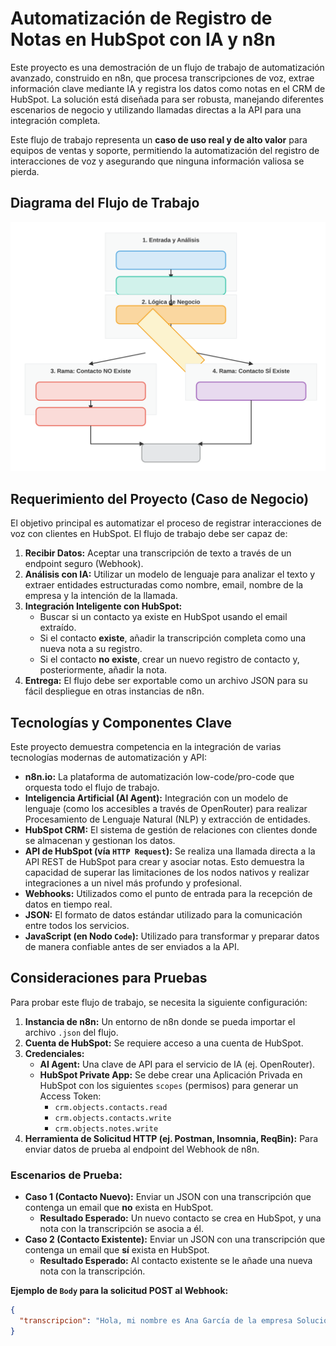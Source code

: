 # Automatización de Registro de Notas en HubSpot con IA y n8n

Este proyecto es una demostración de un flujo de trabajo de automatización avanzado, construido en n8n, que procesa transcripciones de voz, extrae información clave mediante IA y registra los datos como notas en el CRM de HubSpot. La solución está diseñada para ser robusta, manejando diferentes escenarios de negocio y utilizando llamadas directas a la API para una integración completa.

Este flujo de trabajo representa un **caso de uso real y de alto valor** para equipos de ventas y soporte, permitiendo la automatización del registro de interacciones de voz y asegurando que ninguna información valiosa se pierda.

## Diagrama del Flujo de Trabajo
![Diagrama del Flujo de Trabajo](./assets/diagrama.svg)

## Requerimiento del Proyecto (Caso de Negocio)

El objetivo principal es automatizar el proceso de registrar interacciones de voz con clientes en HubSpot. El flujo de trabajo debe ser capaz de:

1.  **Recibir Datos:** Aceptar una transcripción de texto a través de un endpoint seguro (Webhook).
2.  **Análisis con IA:** Utilizar un modelo de lenguaje para analizar el texto y extraer entidades estructuradas como nombre, email, nombre de la empresa y la intención de la llamada.
3.  **Integración Inteligente con HubSpot:**
    *   Buscar si un contacto ya existe en HubSpot usando el email extraído.
    *   Si el contacto **existe**, añadir la transcripción completa como una nueva nota a su registro.
    *   Si el contacto **no existe**, crear un nuevo registro de contacto y, posteriormente, añadir la nota.
4.  **Entrega:** El flujo debe ser exportable como un archivo JSON para su fácil despliegue en otras instancias de n8n.

## Tecnologías y Componentes Clave

Este proyecto demuestra competencia en la integración de varias tecnologías modernas de automatización y API:

*   **n8n.io:** La plataforma de automatización low-code/pro-code que orquesta todo el flujo de trabajo.
*   **Inteligencia Artificial (AI Agent):** Integración con un modelo de lenguaje (como los accesibles a través de OpenRouter) para realizar Procesamiento de Lenguaje Natural (NLP) y extracción de entidades.
*   **HubSpot CRM:** El sistema de gestión de relaciones con clientes donde se almacenan y gestionan los datos.
*   **API de HubSpot (vía `HTTP Request`):** Se realiza una llamada directa a la API REST de HubSpot para crear y asociar notas. Esto demuestra la capacidad de superar las limitaciones de los nodos nativos y realizar integraciones a un nivel más profundo y profesional.
*   **Webhooks:** Utilizados como el punto de entrada para la recepción de datos en tiempo real.
*   **JSON:** El formato de datos estándar utilizado para la comunicación entre todos los servicios.
*   **JavaScript (en Nodo `Code`):** Utilizado para transformar y preparar datos de manera confiable antes de ser enviados a la API.

## Consideraciones para Pruebas

Para probar este flujo de trabajo, se necesita la siguiente configuración:

1.  **Instancia de n8n:** Un entorno de n8n donde se pueda importar el archivo `.json` del flujo.
2.  **Cuenta de HubSpot:** Se requiere acceso a una cuenta de HubSpot.
3.  **Credenciales:**
    *   **AI Agent:** Una clave de API para el servicio de IA (ej. OpenRouter).
    *   **HubSpot Private App:** Se debe crear una Aplicación Privada en HubSpot con los siguientes `scopes` (permisos) para generar un Access Token:
        *   `crm.objects.contacts.read`
        *   `crm.objects.contacts.write`
        *   `crm.objects.notes.write`
4.  **Herramienta de Solicitud HTTP (ej. Postman, Insomnia, ReqBin):** Para enviar datos de prueba al endpoint del Webhook de n8n.

### **Escenarios de Prueba:**

*   **Caso 1 (Contacto Nuevo):** Enviar un JSON con una transcripción que contenga un email que **no** exista en HubSpot.
    *   **Resultado Esperado:** Un nuevo contacto se crea en HubSpot, y una nota con la transcripción se asocia a él.
*   **Caso 2 (Contacto Existente):** Enviar un JSON con una transcripción que contenga un email que **sí** exista en HubSpot.
    *   **Resultado Esperado:** Al contacto existente se le añade una nueva nota con la transcripción.

**Ejemplo de `Body` para la solicitud POST al Webhook:**

```json
{
  "transcripcion": "Hola, mi nombre es Ana García de la empresa Soluciones Tech. Mi correo es ana.garcia.demo@email.com. Te llamo para hacer un seguimiento sobre la propuesta que enviamos la semana pasada."
}
